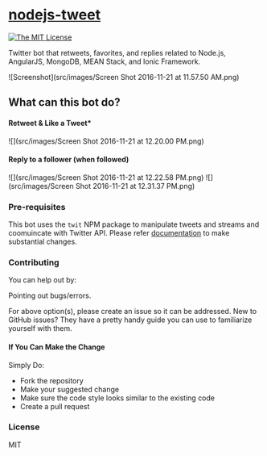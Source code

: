 # [nodejs-tweet](https://twitter.com/nodejstweets)

[![The MIT License](https://img.shields.io/badge/license-MIT-orange.svg?style=flat-square)](http://opensource.org/licenses/MIT)

Twitter bot that retweets, favorites, and replies related to Node.js, AngularJS, MongoDB, MEAN Stack, and Ionic Framework.

![Screenshot](src/images/Screen Shot 2016-11-21 at 11.57.50 AM.png)

## What can this bot do?

#### Retweet & Like a Tweet*

![](src/images/Screen Shot 2016-11-21 at 12.20.00 PM.png)

#### Reply to a follower (when followed)

![](src/images/Screen Shot 2016-11-21 at 12.22.58 PM.png)
![](src/images/Screen Shot 2016-11-21 at 12.31.37 PM.png)

### Pre-requisites
This bot uses the `twit` NPM package to manipulate tweets and streams and coomuincate with Twitter API. Please refer [documentation](https://github.com/ttezel/twit) to make substantial changes.

### Contributing
You can help out by:

Pointing out bugs/errors.

For above option(s), please create an issue so it can be addressed. New to GitHub issues? They have a pretty handy guide you can use to familiarize yourself with them.

#### If You Can Make the Change

Simply Do:

- Fork the repository
- Make your suggested change
- Make sure the code style looks similar to the existing code
- Create a pull request

### License
MIT